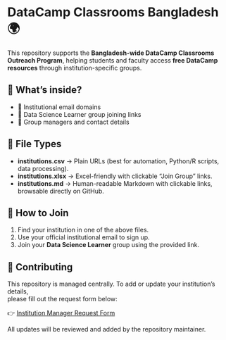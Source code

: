 # DataCamp Classrooms Bangladesh 🌍

This repository supports the **Bangladesh-wide DataCamp Classrooms Outreach Program**, helping students and faculty access **free DataCamp resources** through institution-specific groups.  

## 📑 What’s inside?
- 📧 Institutional email domains
- 🔗 Data Science Learner group joining links
- 👥 Group managers and contact details

## 📂 File Types
- **institutions.csv** → Plain URLs (best for automation, Python/R scripts, data processing).  
- **institutions.xlsx** → Excel-friendly with clickable “Join Group” links.  
- **institutions.md** → Human-readable Markdown with clickable links, browsable directly on GitHub.  

## 🚀 How to Join
1. Find your institution in one of the above files.
2. Use your official institutional email to sign up.
3. Join your **Data Science Learner** group using the provided link.

## 🤝 Contributing
This repository is managed centrally. To add or update your institution’s details,  
please fill out the request form below:  

👉 [Institution Manager Request Form](https://forms.gle/t887jNGeT7wiTULz6)

All updates will be reviewed and added by the repository maintainer.
